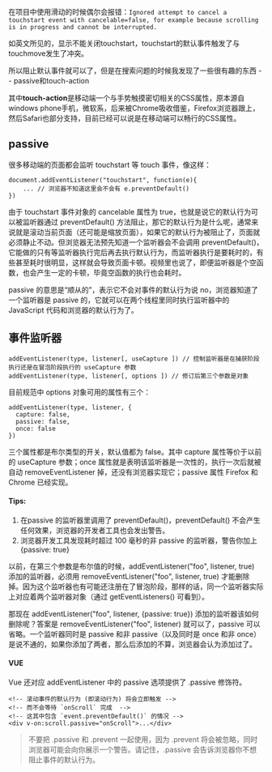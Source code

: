 在项目中使用滑动的时候偶尔会报错：`Ignored attempt to cancel a touchstart event with cancelable=false, for example because scrolling is in progress and cannot be interrupted.`

如英文所见的，显示不能关闭touchstart，touchstart的默认事件触发了与touchmove发生了冲突。

所以阻止默认事件就可以了，但是在搜索问题的时候我发现了一些很有趣的东西 -- passive和touch-action

其中**touch-action**是移动端一个与手势触摸密切相关的CSS属性，原本源自windows phone手机，微软系，后来被Chrome吸收借鉴，Firefox浏览器跟上，然后Safari也部分支持，目前已经可以说是在移动端可以畅行的CSS属性。

## **passive**

很多移动端的页面都会监听 touchstart 等 touch 事件，像这样：
```
document.addEventListener("touchstart", function(e){
    ... // 浏览器不知道这里会不会有 e.preventDefault()
})
```

由于 touchstart 事件对象的 cancelable 属性为 true，也就是说它的默认行为可以被监听器通过 preventDefault() 方法阻止，那它的默认行为是什么呢，通常来说就是滚动当前页面（还可能是缩放页面），如果它的默认行为被阻止了，页面就必须静止不动。但浏览器无法预先知道一个监听器会不会调用 preventDefault()，它能做的只有等监听器执行完后再去执行默认行为，而监听器执行是要耗时的，有些甚至耗时很明显，这样就会导致页面卡顿。视频里也说了，即便监听器是个空函数，也会产生一定的卡顿，毕竟空函数的执行也会耗时。

passive 的意思是“顺从的”，表示它不会对事件的默认行为说 no，浏览器知道了一个监听器是 passive 的，它就可以在两个线程里同时执行监听器中的 JavaScript 代码和浏览器的默认行为了。

## **事件监听器**

```
addEventListener(type, listener[, useCapture ]) // 控制监听器是在捕获阶段执行还是在冒泡阶段执行的 useCapture 参数
addEventListener(type, listener[, options ]) // 修订后第三个参数是对象
```

目前规范中 options 对象可用的属性有三个：
```
addEventListener(type, listener, {
  capture: false,
  passive: false,
  once: false
})
```
三个属性都是布尔类型的开关，默认值都为 false。其中 capture 属性等价于以前的 useCapture 参数；once 属性就是表明该监听器是一次性的，执行一次后就被自动 removeEventListener 掉，还没有浏览器实现它；passive 属性 Firefox 和 Chrome 已经实现。

#### **Tips:**

1. 在passive 的监听器里调用了 preventDefault()，preventDefault() 不会产生任何效果，浏览器的开发者工具也会发出警告。
2. 浏览器开发工具发现耗时超过 100 毫秒的非 passive 的监听器，警告你加上 {passive: true}

以前，在第三个参数是布尔值的时候，addEventListener("foo", listener, true) 添加的监听器，必须用 removeEventListener("foo", listener, true) 才能删除掉。因为这个监听器也有可能还注册在了冒泡阶段，那样的话，同一个监听器实际上对应着两个监听器对象（通过 getEventListeners() 可看到）。

那现在 addEventListener("foo", listener, {passive: true}) 添加的监听器该如何删除呢？答案是 removeEventListener("foo", listener) 就可以了，passive 可以省略。一个监听器同时是 passive 和非 passive（以及同时是 once 和非 once）是说不通的，如果你添加了两者，那么后添加的不算，浏览器会认为添加过了。

#### **VUE**

Vue 还对应 addEventListener 中的 passive 选项提供了 .passive 修饰符。
```
<!-- 滚动事件的默认行为 (即滚动行为) 将会立即触发 -->
<!-- 而不会等待 `onScroll` 完成  -->
<!-- 这其中包含 `event.preventDefault()` 的情况 -->
<div v-on:scroll.passive="onScroll">...</div>
```

> 不要把 .passive 和 .prevent 一起使用，因为 .prevent 将会被忽略，同时浏览器可能会向你展示一个警告。请记住，.passive 会告诉浏览器你不想阻止事件的默认行为。



